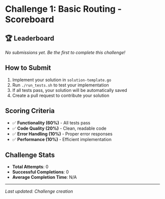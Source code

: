 # Challenge 1: Basic Routing - Scoreboard

## 🏆 Leaderboard

*No submissions yet. Be the first to complete this challenge!*

## How to Submit

1. Implement your solution in `solution-template.go`
2. Run `./run_tests.sh` to test your implementation
3. If all tests pass, your solution will be automatically saved
4. Create a pull request to contribute your solution

## Scoring Criteria

- ✅ **Functionality (60%)** - All tests pass
- ✅ **Code Quality (20%)** - Clean, readable code
- ✅ **Error Handling (10%)** - Proper error responses
- ✅ **Performance (10%)** - Efficient implementation

## Challenge Stats

- **Total Attempts**: 0
- **Successful Completions**: 0
- **Average Completion Time**: N/A

---

*Last updated: Challenge creation*